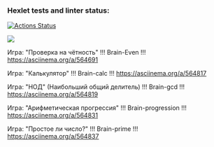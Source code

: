 ### Hexlet tests and linter status:
[![Actions Status](https://github.com/Onilee7/frontend-project-44/workflows/hexlet-check/badge.svg)](https://github.com/Onilee7/frontend-project-44/actions)

<a href="https://codeclimate.com/github/Onilee7/frontend-project-44/maintainability"><img src="https://api.codeclimate.com/v1/badges/4682f9dfa12bc7928932/maintainability" /></a>

Игра: "Проверка на чётность"
!!! Brain-Even !!!
https://asciinema.org/a/564691

Игра: "Калькулятор"
!!! Brain-calc !!!
https://asciinema.org/a/564817

Игра: "НОД" (Наибольший общий делитель)
!!! Brain-gcd !!!
https://asciinema.org/a/564819

Игра: "Арифметическая прогрессия"
!!! Brain-progression !!!
https://asciinema.org/a/564831

Игра: "Простое ли число?"
!!! Brain-prime !!!
https://asciinema.org/a/564837